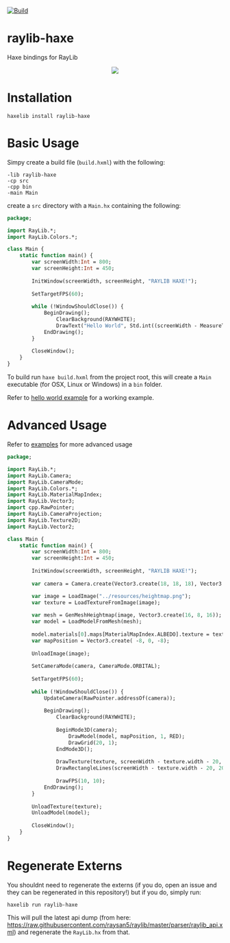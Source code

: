 [![Build](https://github.com/haxeui/raylib-haxe/actions/workflows/build.yml/badge.svg)](https://github.com/haxeui/raylib-haxe/actions/workflows/build.yml)

# raylib-haxe

Haxe bindings for RayLib

<p align="center">
  <img src="https://raw.githubusercontent.com/haxeui/raylib-haxe/main/.github/images/screen.png"/>
</p>

# Installation

```
haxelib install raylib-haxe
```

# Basic Usage

Simpy create a build file (`build.hxml`) with the following:

```
-lib raylib-haxe
-cp src
-cpp bin
-main Main
```

create a `src` directory with a `Main.hx` containing the following:

```haxe
package;

import RayLib.*;
import RayLib.Colors.*;

class Main {
    static function main() {
        var screenWidth:Int = 800;
        var screenHeight:Int = 450;
        
        InitWindow(screenWidth, screenHeight, "RAYLIB HAXE!");
        
        SetTargetFPS(60);
        
        while (!WindowShouldClose()) {
            BeginDrawing();
                ClearBackground(RAYWHITE);
                DrawText("Hello World", Std.int((screenWidth - MeasureText("Hello World", 20)) / 2), 25, 20, GRAY);
            EndDrawing();
        }
        
        CloseWindow();
    }
}
```

To build run `haxe build.hxml` from the project root, this will create a `Main` executable (for OSX, Linux or Windows) in a `bin` folder.

Refer to [hello world example](https://github.com/haxeui/raylib-haxe/tree/main/examples/hello-world) for a working example. 



# Advanced Usage

Refer to [examples](https://github.com/haxeui/raylib-haxe/tree/main/examples) for more advanced usage

```haxe
package;

import RayLib.*;
import RayLib.Camera;
import RayLib.CameraMode;
import RayLib.Colors.*;
import RayLib.MaterialMapIndex;
import RayLib.Vector3;
import cpp.RawPointer;
import RayLib.CameraProjection;
import RayLib.Texture2D;
import RayLib.Vector2;

class Main {
    static function main() {
        var screenWidth:Int = 800;
        var screenHeight:Int = 450;
        
        InitWindow(screenWidth, screenHeight, "RAYLIB HAXE!");
        
        var camera = Camera.create(Vector3.create(18, 18, 18), Vector3.create(0, 0, 0), Vector3.create(0, 1, 0), 45, 0);

        var image = LoadImage("../resources/heightmap.png");
        var texture = LoadTextureFromImage(image); 
        
        var mesh = GenMeshHeightmap(image, Vector3.create(16, 8, 16));
        var model = LoadModelFromMesh(mesh); 
        
        model.materials[0].maps[MaterialMapIndex.ALBEDO].texture = texture;
        var mapPosition = Vector3.create( -8, 0, -8);
        
        UnloadImage(image);
        
        SetCameraMode(camera, CameraMode.ORBITAL);
        
        SetTargetFPS(60); 
        
        while (!WindowShouldClose()) {
            UpdateCamera(RawPointer.addressOf(camera));
            
            BeginDrawing();
                ClearBackground(RAYWHITE);
                
                BeginMode3D(camera);
                    DrawModel(model, mapPosition, 1, RED);
                    DrawGrid(20, 1);
                EndMode3D();
                
                DrawTexture(texture, screenWidth - texture.width - 20, 20, WHITE);
                DrawRectangleLines(screenWidth - texture.width - 20, 20, texture.width, texture.height, GREEN);
                
                DrawFPS(10, 10);
            EndDrawing();
        }
        
        UnloadTexture(texture);
        UnloadModel(model);
        
        CloseWindow();
    }
}

```

# Regenerate Externs

You shouldnt need to regenerate the externs (if you do, open an issue and they can be regenerated in this repository!) but if you do, simply run:

```
haxelib run raylib-haxe
```

This will pull the latest api dump (from here: https://raw.githubusercontent.com/raysan5/raylib/master/parser/raylib_api.xml) and regenerate the `RayLib.hx` from that. 

